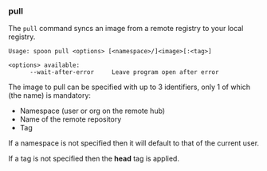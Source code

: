 ### pull

The `pull` command syncs an image from a remote registry to your local registry. 

```
Usage: spoon pull <options> [<namespace>/]<image>[:<tag>]

<options> available:
      --wait-after-error     Leave program open after error
```

The image to pull can be specified with up to 3 identifiers, only 1 of which (the name) is mandatory: 

- Namespace (user or org on the remote hub)
- Name of the remote repository
- Tag

If a namespace is not specified then it will default to that of the current user. 

If a tag is not specified then the **head** tag is applied. 